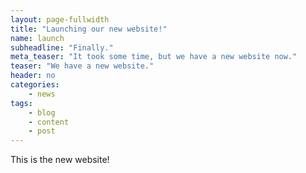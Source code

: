 ```yaml
---
layout: page-fullwidth
title: "Launching our new website!"
name: launch
subheadline: "Finally."
meta_teaser: "It took some time, but we have a new website now."
teaser: "We have a new website."
header: no
categories:
    - news
tags:
    - blog
    - content
    - post
---
```


This is the new website!


